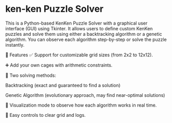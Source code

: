 # ken-ken Puzzle Solver
This is a Python-based KenKen Puzzle Solver with a graphical user interface (GUI) using Tkinter. It allows users to define custom KenKen puzzles and solve them using either a backtracking algorithm or a genetic algorithm. You can observe each algorithm step-by-step or solve the puzzle instantly.

🚀 Features
✅ Support for customizable grid sizes (from 2x2 to 12x12).

➕ Add your own cages with arithmetic constraints.

🧠 Two solving methods:

Backtracking (exact and guaranteed to find a solution)

Genetic Algorithm (evolutionary approach, may find near-optimal solutions)

👀 Visualization mode to observe how each algorithm works in real time.

🧹 Easy controls to clear grid and logs.

